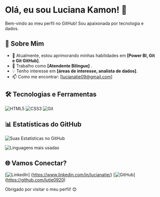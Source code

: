# Olá, eu sou Luciana Kamon! 👋

Bem-vindo ao meu perfil no GitHub! Sou apaixonada por tecnologia e dados.

## 🚀 Sobre Mim
- 🌱 Atualmente, estou aprimorando minhas habilidades em **[Power BI, Git e Git GitHub]**.
- 💼 Trabalho como **[Atendente Bilingue]** .
- 💡 Tenho interesse em **[áreas de interesse, analista de dados]**.
- 📫 Como me encontrar: [lucianatie09@gmail.com]

## 🛠️ Tecnologias e Ferramentas
![HTML5](https://img.shields.io/badge/HTML5-000?style=for-the-badge&logo=html5)
![CSS3](https://img.shields.io/badge/CSS3-000?style=for-the-badge&logo=css3)
![Git](https://img.shields.io/badge/Git-000?style=for-the-badge&logo=git)

## 📊 Estatísticas do GitHub
![Suas Estatísticas no GitHub](https://github-readme-stats.vercel.app/api?username=lutie0920&show_icons=true&theme=radical)

![Linguagens mais usadas](https://github-readme-stats.vercel.app/api/top-langs/?username=lutie0920&layout=compact&theme=radical)

## 🌐 Vamos Conectar?
[![LinkedIn](https://img.shields.io/badge/LinkedIn-0077B5?style=for-the-badge&logo=linkedin&logoColor=white)]
(https://www.linkedin.com/in/lucianatie/)
[![GitHub](https://img.shields.io/badge/GitHub-100000?style=for-the-badge&logo=github&logoColor=white)]
(https://github.com/lutie0920)

Obrigado por visitar o meu perfil! 😊
